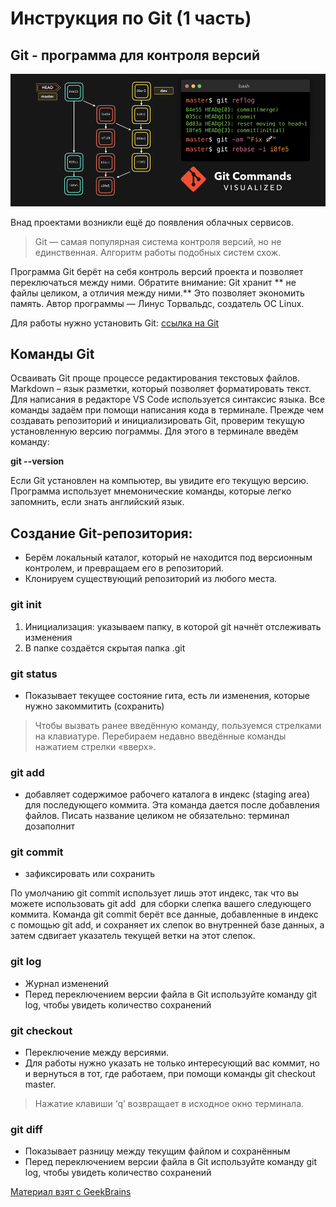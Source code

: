 # Инструкция по Git (1 часть)

## Git - программа для контроля версий

![Git](picturegit.png)

Внад проектами возникли ещё до появления облачных сервисов.

 > Git — самая популярная система контроля версий, но не единственная. Алгоритм работы подобных систем схож.

 Программа Git берёт на себя контроль версий проекта и позволяет переключаться между ними. Обратите внимание: Git хранит ** не файлы целиком, а отличия между ними.** Это позволяет экономить память. 
  Автор программы — Линус Торвальдс, создатель ОС Linux.

  Для работы нужно установить Git: [ссылка на Git](https://git-scm.com)

## Команды Git

Осваивать Git проще процессе редактирования текстовых файлов. Markdown – язык разметки, который позволяет форматировать текст. Для написания в редакторе VS Code используется синтаксис языка.
Все команды задаём при помощи написания кода в терминале.
Прежде чем создавать репозиторий и инициализировать Git, проверим текущую установленную версию пограммы. Для этого в терминале введём команду:

**git --version**

Если Git установлен на компьютер, вы увидите его текущую версию.
Программа использует мнемонические команды, которые легко запомнить, если знать  английский язык.

## Создание Git-репозитория:

* Берём локальный каталог, который не находится под версионным контролем,  и превращаем его в репозиторий.
* Клонируем существующий репозиторий  из любого места.

### git init 

1. Инициализация: указываем папку, в которой git начнёт отслеживать изменения
1. В папке создаётся скрытая папка .git

### git status 

* Показывает текущее состояние гита, есть  ли изменения, которые нужно закоммитить (сохранить)

> Чтобы вызвать ранее введённую команду, пользуемся стрелками на клавиатуре. Перебираем недавно введённые команды нажатием стрелки «вверх».

### git add 

* добавляет содержимое рабочего каталога 
в индекс (staging area) для последующего коммита. Эта команда дается после добавления файлов. Писать название целиком не обязательно: терминал дозаполнит

### git commit 

* зафиксировать или сохранить

По умолчанию git commit использует лишь этот индекс, так что вы можете использовать git add  для сборки слепка вашего следующего коммита.
Команда git commit берёт все данные, добавленные в индекс с помощью git add, и сохраняет их слепок во внутренней базе данных, а затем сдвигает указатель текущей ветки на этот слепок.

### git log 

* Журнал изменений
* Перед переключением версии файла в Git используйте команду git log, чтобы увидеть количество сохранений

### git checkout 

* Переключение между версиями.
* Для работы нужно указать не только интересующий вас коммит, но и вернуться  в тот, где работаем, при помощи команды  git checkout master.

> Нажатие клавиши ‘q’ возвращает в исходное окно терминала.

### git diff 

* Показывает разницу между текущим файлом и сохранённым
* Перед переключением версии файла в Git используйте команду git log, чтобы увидеть количество сохранений

[Материал взят с GeekBrains](https://gb.ru)
